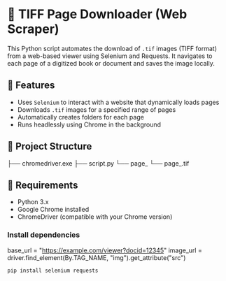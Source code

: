 # 📘 TIFF Page Downloader (Web Scraper)

This Python script automates the download of `.tif` images (TIFF format) from a web-based viewer using Selenium and Requests. It navigates to each page of a digitized book or document and saves the image locally.

## 🚀 Features

- Uses `Selenium` to interact with a website that dynamically loads pages
- Downloads `.tif` images for a specified range of pages
- Automatically creates folders for each page
- Runs headlessly using Chrome in the background

## 📂 Project Structure
├── chromedriver.exe
├── script.py
└── page_<number>
└── page_<number>.tif


## 🧰 Requirements

- Python 3.x
- Google Chrome installed
- ChromeDriver (compatible with your Chrome version)

### Install dependencies
base_url = "https://example.com/viewer?docid=12345"
image_url = driver.find_element(By.TAG_NAME, "img").get_attribute("src")


```bash
pip install selenium requests


